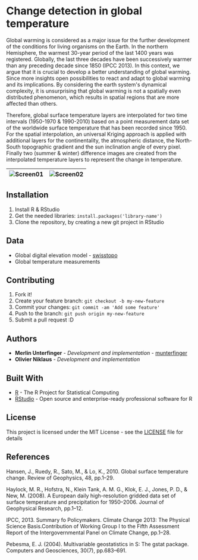 # Change detection in global temperature

Global warming is considered as a major issue for the further development of the conditions for living organisms on the Earth. In the northern Hemisphere, the warmest 30-year period of the last 1400 years was registered. Globally, the last three decades have been successively warmer than any preceding decade since 1850 (IPCC 2013). In this context, we argue that it is crucial to develop a better understanding of global warming. Since more insights open possibilities to react and adapt to global warming and its implications. By considering the earth system's dynamical complexity, it is unsurprising that global warming is not a spatially even distributed phenomenon, which results in spatial regions that are more affected than others.

Therefore, global surface temperature layers are interpolated for two time intervals (1950-1970 & 1990-2010) based on a point measurement data set of the worldwide surface temperature that has been recorded since 1950. For the spatial interpolation, an universal Kriging approach is applied with additional layers for the continentality, the atmospheric distance, the North-South topographic gradient and the sun inclination angle of every pixel. Finally two (summer & winter) difference images are created from the interpolated temperature layers to represent the change in temperature.

|![Screen01](results/diff_summer.tif) | ![Screen02](results/diff_winter.tif)|
|---|---|

## Installation

1. Install R & RStudio
2. Get the needed libraries: `install.packages('library-name')`
3. Clone the repository, by creating a new git project in RStudio

## Data

* Global digital elevation model - [swisstopo](https://www.swisstopo.admin.ch/en/home.html)
* Global temperature measurements

## Contributing

1. Fork it!
2. Create your feature branch: `git checkout -b my-new-feature`
3. Commit your changes: `git commit -am 'Add some feature'`
4. Push to the branch: `git push origin my-new-feature`
5. Submit a pull request :D

## Authors

* **Merlin Unterfinger** - *Development and implementation* - [munterfinger](https://github.com/munterfinger)
* **Olivier Niklaus** - *Development and implementation*

## Built With

* [R](https://www.r-project.org) -  The R Project for Statistical Computing
* [RStudio](https://www.rstudio.com) - Open source and enterprise-ready professional software for R

## License

This project is licensed under the MIT License - see the [LICENSE](LICENSE) file for details

## References
Hansen, J., Ruedy, R., Sato, M., & Lo, K., 2010. Global surface temperature change. Review of Geophysics, 48, pp.1–29.

Haylock, M. R., Hofstra, N., Klein Tank, A. M. G., Klok, E. J., Jones, P. D., & New, M. (2008). A European daily high-resolution gridded data set of surface temperature and precipitation for 1950–2006. Journal of Geophysical Research, pp.1–12.

IPCC, 2013. Summary fo Policymakers. Climate Change 2013: The Physical Science Basis.Contribution of Working Group I to the Fifth Assessment Report of the Intergovernmental Panel on Climate Change, pp.1–28.

Pebesma, E. J. (2004). Multivariable geostatistics in S: The gstat package. Computers and Geosciences, 30(7), pp.683–691.
